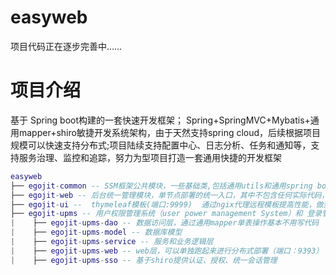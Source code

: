 # easyweb
项目代码正在逐步完善中……
# 项目介绍
 基于 Spring boot构建的一套快速开发框架； Spring+SpringMVC+Mybatis+通用mapper+shiro敏捷开发系统架构，由于天然支持spring cloud，后续根据项目规模可以快速支持分布式;项目陆续支持配置中心、日志分析、任务和通知等，支持服务治理、监控和追踪，努力为型项目打造一套通用快捷的开发框架
``` lua
easyweb
├── egojit-common -- SSM框架公共模块，一些基础类,包括通用utils和通用spring boot config
├── egojit-web -- 后台统一管理模块，单节点部署的统一入口，其中不包含任何实际代码，实际代码被写在各个模块中（端口：9494）
├── egojit-ui --  thymeleaf模板(端口:9999)  通过ngix代理远程模板提高性能，做到动静的完全分离；前后端开发完全分离
├── egojit-upms -- 用户权限管理系统（user power management System）和 登录管理
|    ├── egojit-upms-dao -- 数据访问层，通过通用mapper单表操作基本不用写代码
|    ├── egojit-upms-model -- 数据库模型
|    ├── egojit-upms-service -- 服务和业务逻辑层
|    ├── egojit-upms-web -- web层，可以单独跑起来进行分布式部署（端口：9393）
|    ├── egojit-upms-sso -- 基于shiro提供认证、授权、统一会话管理
```